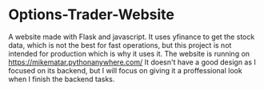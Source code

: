 # Options-Trader-Website
A website made with Flask and javascript.
It uses yfinance to get the stock data, which is not the best for fast operations, but this project is not intended for production which is why it uses it.
The website is running on https://mikematar.pythonanywhere.com/
It doesn't have a good design as I focused on its backend, but I will focus on giving it a proffessional look when I finish the backend tasks.
